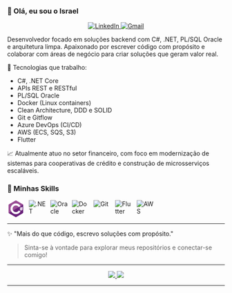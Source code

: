 ### 👋 Olá, eu sou o Israel


<div style="text-align:center;">
  <a href="https://www.linkedin.com/in/israel-ribeiro-junqueira-525757191/">
    <img src="https://img.shields.io/badge/-LinkedIn-%230077B5?style=for-the-badge&logo=linkedin&logoColor=white" alt="LinkedIn" />
  </a>
  <a href="mailto:israelribeiro313@gmail.com">
    <img src="https://img.shields.io/badge/-Gmail-%23333?style=for-the-badge&logo=gmail&logoColor=white" alt="Gmail" />
  </a>
</div>



Desenvolvedor focado em soluções backend com C#, .NET, PL/SQL Oracle e arquitetura limpa. Apaixonado por escrever código com propósito e colaborar com áreas de negócio para criar soluções que geram valor real.

🔧 Tecnologias que trabalho:
- C#, .NET Core
- APIs REST e RESTful
- PL/SQL Oracle
- Docker (Linux containers)
- Clean Architecture, DDD e SOLID
- Git e Gitflow
- Azure DevOps (CI/CD)
- AWS (ECS, SQS, S3)
- Flutter

📈 Atualmente atuo no setor financeiro, com foco em modernização de sistemas para cooperativas de crédito e construção de microsserviços escaláveis.

### 🚀 Minhas Skills
<div style="display: flex; flex-wrap: wrap; align-items: center; gap: 10px;">
  <img height="40" width="40" src="https://raw.githubusercontent.com/devicons/devicon/master/icons/csharp/csharp-original.svg" alt="C#"/>
  <img height="40" width="40" src="https://cdn.jsdelivr.net/gh/devicons/devicon/icons/dotnetcore/dotnetcore-original.svg" alt=".NET"/>
  <img height="40" width="40" src="https://cdn.jsdelivr.net/gh/devicons/devicon/icons/oracle/oracle-original.svg" alt="Oracle"/>
  <img height="40" width="40" src="https://cdn.jsdelivr.net/gh/devicons/devicon/icons/docker/docker-original.svg" alt="Docker"/>
  <img height="40" width="40" src="https://cdn.jsdelivr.net/gh/devicons/devicon/icons/git/git-original.svg" alt="Git"/>
  <img height="40" width="40" src="https://cdn.jsdelivr.net/gh/devicons/devicon/icons/flutter/flutter-original.svg" alt="Flutter"/>
  <img height="40" width="40" src="https://uxwing.com/wp-content/themes/uxwing/download/brands-and-social-media/aws-icon.svg" alt="AWS"/>

</div>

---



✨ "Mais do que código, escrevo soluções com propósito."

> Sinta-se à vontade para explorar meus repositórios e conectar-se comigo!

---

<div align="center">
  <a href="https://github.com/Israel-Junqueira">
    <img height="160em" src="https://github-readme-stats.vercel.app/api?username=Israel-Junqueira&show_icons=true&theme=radical&include_all_commits=true&count_private=true"/>
    <img height="160em" src="https://github-readme-stats.vercel.app/api/top-langs/?username=Israel-Junqueira&layout=compact&langs_count=7&theme=radical"/>
  </a>
</div>

---
